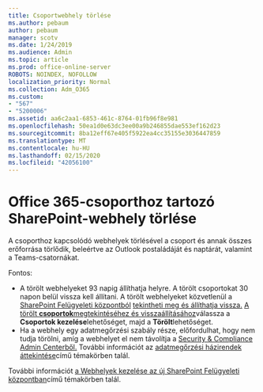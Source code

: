 ```yaml
---
title: Csoportwebhely törlése
ms.author: pebaum
author: pebaum
manager: scotv
ms.date: 1/24/2019
ms.audience: Admin
ms.topic: article
ms.prod: office-online-server
ROBOTS: NOINDEX, NOFOLLOW
localization_priority: Normal
ms.collection: Adm_O365
ms.custom:
- "567"
- "5200006"
ms.assetid: aa6c2aa1-6853-461c-8764-01fb96f8e981
ms.openlocfilehash: 50ea1d0e63dc3ee00a9b246855dae553ef162d23
ms.sourcegitcommit: 8ba12eff67e405f5922ea4cc35155e3036447859
ms.translationtype: MT
ms.contentlocale: hu-HU
ms.lasthandoff: 02/15/2020
ms.locfileid: "42056100"
---
```

# <a name="delete-a-sharepoint-site-that-belongs-to-an-office-365-group"></a>Office 365-csoporthoz tartozó SharePoint-webhely törlése

A csoporthoz kapcsolódó webhelyek törlésével a csoport és annak összes erőforrása törlődik, beleértve az Outlook postaládáját és naptárát, valamint a Teams-csatornákat.
  
Fontos:

- A törölt webhelyeket 93 napig állíthatja helyre. A törölt csoportokat 30 napon belül vissza kell állítani. A törölt webhelyeket közvetlenül a [SharePoint Felügyeleti központból](https://admin.microsoft.com/sharepoint?page=home&modern=true) [tekintheti meg és állíthatja vissza.](https://admin.microsoft.com/sharepoint?page=recyclebin&modern=true) [A törölt **csoportok**megtekintéséhez és visszaállításához](https://outlook.office.com/people/group/deleted)válassza a **Csoportok kezelése**lehetőséget, majd a **Törölt**lehetőséget.
- Ha a webhely egy adatmegőrzési szabály része, előfordulhat, hogy nem tudja törölni, amíg a webhelyet el nem távolítja a [Security & Compliance Admin Centerből.](https://protection.office.com/?rfr=AdminCenter#/retention) További információt az [adatmegőrzési házirendek áttekintése](https://docs.microsoft.com/office365/securitycompliance/retention-policies#content-in-onedrive-accounts-and-sharepoint-sites)című témakörben talál.
  
További információt [a Webhelyek kezelése az új SharePoint Felügyeleti központban](https://docs.microsoft.com/sharepoint/manage-sites-in-new-admin-center)című témakörben talál.

